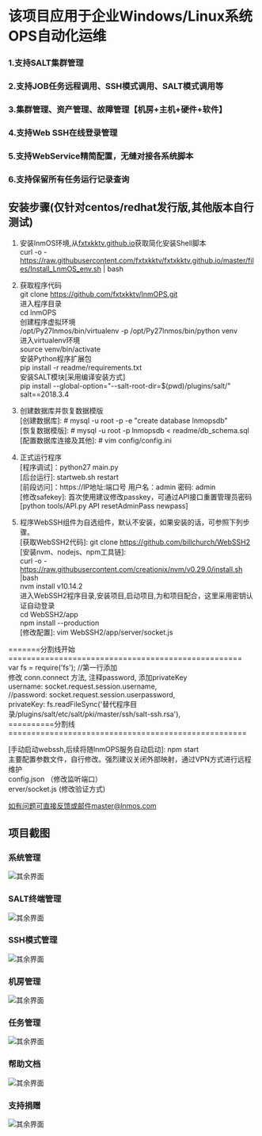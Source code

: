 # 该项目应用于企业Windows/Linux系统OPS自动化运维
### 1.支持SALT集群管理
### 2.支持JOB任务远程调用、SSH模式调用、SALT模式调用等
### 3.集群管理、资产管理、故障管理【机房+主机+硬件+软件】
### 4.支持Web SSH在线登录管理
### 5.支持WebService精简配置，无缝对接各系统脚本
### 6.支持保留所有任务运行记录查询

## 安装步骤(仅针对centos/redhat发行版,其他版本自行测试)

1. 安装lnmOS环境,从[fxtxkktv.github.io](https://raw.githubusercontent.com/fxtxkktv/fxtxkktv.github.io/master/files/Install_LnmOS_env.sh)获取简化安装Shell脚本<br>
curl -o - https://raw.githubusercontent.com/fxtxkktv/fxtxkktv.github.io/master/files/Install_LnmOS_env.sh | bash <br>

2. 获取程序代码 <br>
git clone https://github.com/fxtxkktv/lnmOPS.git <br>
进入程序目录 <br>
cd lnmOPS <br>
创建程序虚拟环境 <br>
/opt/Py27lnmos/bin/virtualenv -p /opt/Py27lnmos/bin/python venv <br>
进入virtualenv环境 <br>
source venv/bin/activate <br>
安装Python程序扩展包 <br>
pip install -r readme/requirements.txt <br>
安装SALT模块[采用编译安装方式]<br>
pip install --global-option="--salt-root-dir=$(pwd)/plugins/salt/" salt==2018.3.4 <br>

3. 创建数据库并恢复数据模版 <br>
[创建数据库]: # mysql -u root -p -e "create database lnmopsdb" <br>
[恢复数据模版]: # mysql -u root -p lnmopsdb < readme/db_schema.sql <br>
[配置数据库连接及其他]: # vim config/config.ini <br>

4. 正式运行程序 <br>
[程序调试]：python27 main.py <br>
[后台运行]: startweb.sh restart <br>
[前段访问]：https://IP地址:端口号 用户名：admin 密码: admin<br>
[修改safekey]: 首次使用建议修改passkey，可通过API接口重置管理员密码[python tools/API.py API resetAdminPass newpass]<br>

5. 程序WebSSH组件为自选组件，默认不安装，如果安装的话，可参照下列步骤。<br>
[获取WebSSH2代码]: git clone https://github.com/billchurch/WebSSH2 <br>
[安装nvm、nodejs、npm工具链]: <br>
curl  -o - https://raw.githubusercontent.com/creationix/nvm/v0.29.0/install.sh |bash <br>
nvm install v10.14.2<br>
进入WebSSH2程序目录,安装项目,启动项目,为和项目配合，这里采用密钥认证自动登录 <br>
cd WebSSH2/app <br>
npm install --production <br>
[修改配置]: vim WebSSH2/app/server/socket.js <br>

=======分割线开始===================================================<br>
var fs = require('fs'); //第一行添加 <br>
修改 conn.connect 方法, 注释password, 添加privateKey <br>
    username: socket.request.session.username, <br>
    //password: socket.request.session.userpassword, <br>
    privateKey: fs.readFileSync('替代程序目录/plugins/salt/etc/salt/pki/master/ssh/salt-ssh.rsa'), <br>
==========分割线====================================================<br>

[手动启动webssh,后续将随lnmOPS服务自动启动]: npm start <br>
主要配置参数文件，自行修改。强烈建议关闭外部映射，通过VPN方式进行远程维护 <br>
config.json （修改监听端口）<br>
erver/socket.js (修改验证方式)<br>

如有问题可直接反馈或邮件master@lnmos.com <br>

## 项目截图
### 系统管理
![其余界面](https://github.com/fxtxkktv/lnmOPS/blob/master/readme/systemmgr.jpg)
### SALT终端管理
![其余界面](https://github.com/fxtxkktv/lnmOPS/blob/master/readme/saltminion.jpg)
### SSH模式管理
![其余界面](https://github.com/fxtxkktv/lnmOPS/blob/master/readme/sshmgr.jpg)
### 机房管理
![其余界面](https://github.com/fxtxkktv/lnmOPS/blob/master/readme/itroommgr.jpg)
### 任务管理
![其余界面](https://github.com/fxtxkktv/lnmOPS/blob/master/readme/taskconf.jpg)
### 帮助文档
![其余界面](https://github.com/fxtxkktv/lnmOPS/blob/master/readme/help.jpg)
### 支持捐赠
![其余界面](https://github.com/fxtxkktv/lnmOPS/blob/master/readme/pay.jpg)
